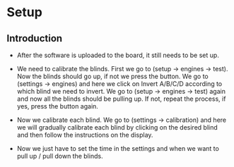 # Setup 

## Introduction
- After the software is uploaded to the board, it still needs to be set up.

- We need to calibrate the blinds. First we go to (setup -> engines -> test). Now the blinds should go up, if not we press the button. We go to (settings -> engines) and here we click on Invert A/B/C/D according to which blind we need to invert. We go to (setup -> engines -> test) again and now all the blinds should be pulling up. If not, repeat the process, if yes, press the button again.

- Now we calibrate each blind. We go to (settings -> calibration) and here we will gradually calibrate each blind by clicking on the desired blind and then follow the instructions on the display.

- Now we just have to set the time in the settings and when we want to pull up / pull down the blinds.

